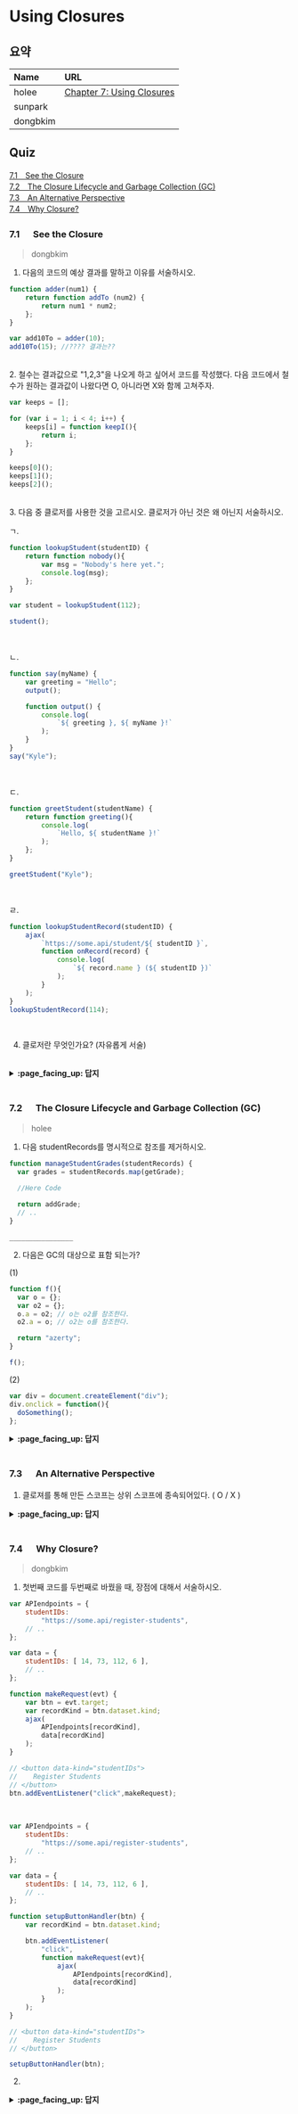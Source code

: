 # Using Closures

## 요약
| Name | URL |
|:---|:---|
| holee | [Chapter 7: Using Closures](https://github.com/hochan222/Everything-in-JavaScript/wiki/Chapter-7:-Using-Closures) |
| sunpark |  |
| dongbkim |  |

## Quiz
[7.1　See the Closure](#71---See-the-Closure)<br>
[7.2　The Closure Lifecycle and Garbage Collection (GC)](#72---The-Closure-Lifecycle-and-Garbage-Collection-GC)<br>
[7.3　An Alternative Perspective](#73---An-Alternative-Perspective)<br>
[7.4　Why Closure?](#74---Why-Closure)<br>

### 7.1 　  See the Closure

> dongbkim

1. 다음의 코드의 예상 결과를 말하고 이유를 서술하시오.

```js
function adder(num1) {
	return function addTo (num2) {
		return num1 * num2;
	};
}

var add10To = adder(10);
add10To(15); //???? 결과는??
```
<br/>
2. 철수는 결과값으로 "1,2,3"을 나오게 하고 싶어서 코드를 작성했다. 다음 코드에서 철수가 원하는 결과값이 나왔다면 O, 아니라면 X와 함께 고쳐주자.

```js
var keeps = [];

for (var i = 1; i < 4; i++) {
    keeps[i] = function keepI(){
        return i;
    };
}

keeps[0]();
keeps[1]();
keeps[2]();
```
<br/>
3. 다음 중 클로저를 사용한 것을 고르시오. 클로저가 아닌 것은 왜 아닌지 서술하시오.


ㄱ.

```js
function lookupStudent(studentID) {
    return function nobody(){
        var msg = "Nobody's here yet.";
        console.log(msg);
    };
}

var student = lookupStudent(112);

student();
```
<br/>

ㄴ.

```js
function say(myName) {
    var greeting = "Hello";
    output();

    function output() {
        console.log(
            `${ greeting }, ${ myName }!`
        );
    }
}
say("Kyle");
```
<br/>

ㄷ.
```js
function greetStudent(studentName) {
    return function greeting(){
        console.log(
            `Hello, ${ studentName }!`
        );
    };
}

greetStudent("Kyle");
```
<br/>

ㄹ.

```js
function lookupStudentRecord(studentID) {
    ajax(
        `https://some.api/student/${ studentID }`,
        function onRecord(record) {
            console.log(
                `${ record.name } (${ studentID })`
            );
        }
    );
}
lookupStudentRecord(114);
```
<br/>


4. 클로저란 무엇인가요? (자유롭게 서술)
<br/>
<details>
<summary> <b> :page_facing_up: 답지 </b>  </summary>
<div markdown="1">

1. **150**

<br/>
2.

```js
var keeps = [];

for (let i = 1; i < 4; i++) {
    keeps[i] = function keepI(){
        return i;
    };
}

keeps[0]();
keeps[1]();
keeps[2]();
```

```js
var keeps = [];

for (var i = 1; i < 4; i++) {
	int j = i;
    keeps[i] = function keepI(){
        return j;
    };
}

keeps[0]();
keeps[1]();
keeps[2]();
```
클로저는 값에 대한 것이 아니고 해당 변수에 접근하는 것이기 때문에, var의 변수 특징 상 위의 코드에서 값이 계속 유지가 된다. 때문에 각각에 다른 변수를 클로즈 오버하게 해주면 된다.

3. **ㄹ**, ajax에서 closure를 활용했다.
ㄱ.
클로즈 오버할 수 있는 변수가 있으나 사용하지 않았다.
<br/>
ㄴ.
변수를 알맞게 넣고, close over를 시도하였으나, invoke할 때 따로 변수에 저장하지 않아 아무런 변화가 일어나지 않는다.
<br/>
ㄷ.
invocation이 myName 과 greeting이 있는 곳에서 일어났기 때문에 클로저가 아니다.
<br/>

4. 한 함수가 바깥에 있는 변수를 사용하고, 그 변수들이 닿을 수 없는 스코프 안에서 실행되는 동안 클로저를 볼 수 있다.

</div>
</details>
<br>



### 7.2 　  The Closure Lifecycle and Garbage Collection (GC)

> holee

1. 다음 studentRecords를 명시적으로 참조를 제거하시오.

```js
function manageStudentGrades(studentRecords) { 
  var grades = studentRecords.map(getGrade);
  
  //Here Code

  return addGrade;
  // ..
}
```

```________________```

2. 다음은 GC의 대상으로 표함 되는가?

(1)  

```js
function f(){
  var o = {};
  var o2 = {};
  o.a = o2; // o는 o2를 참조한다.
  o2.a = o; // o2는 o를 참조한다.

  return "azerty";
}

f();
```

(2)  

```js
var div = document.createElement("div");
div.onclick = function(){
  doSomething();
};
```

<details>
<summary> <b> :page_facing_up: 답지 </b>  </summary>
<div markdown="1">

1. 다음 studentRecords를 명시적으로 참조를 제거하시오.

```js
function manageStudentGrades(studentRecords) { 
  var grades = studentRecords.map(getGrade);
  
  // unset `studentRecords` to prevent unwanted 
  // memory retention in the closure 
  studentRecords = null;

  return addGrade;
  // ..
}
```

2. 다음은 GC의 대상으로 표함 되는가?

```js
function f(){
  var o = {};
  var o2 = {};
  o.a = o2; // o는 o2를 참조한다.
  o2.a = o; // o2는 o를 참조한다.

  return "azerty";
}

f();
```

```js
var div = document.createElement("div");
div.onclick = function(){
  doSomething();
}; // div 오브젝트는 이벤트 핸들러를 'onclick' 속성을 통해 참조한다.
// 이벤트 핸들러의 스코프에도 div 오브젝트가 있으므로 div 오브젝트에 접근할 수 있다. 따라서 이벤트 핸들러도 div 오브젝트를 참조한다.
// 순환이 발생했고 메모리 누수가 일어난다.
```

</div>
</details>
<br>

### 7.3 　  An Alternative Perspective

1. 클로져를 통해 만든 스코프는 상위 스코프에 종속되어있다. ( O / X )

<details>
<summary> <b> :page_facing_up: 답지 </b>  </summary>
<div markdown="1">

1. 클로져를 통해 만든 스코프는 상위 스코프에 종속되어있다. ( O / **X** )
  > Closure instead describes the magic of keeping alive a function instance, along with its whole scope environment and chain, for as long as there’s at least one reference to that function instance floating around in any other part of the program.

</div>
</details>
<br>

### 7.4 　  Why Closure?


> dongbkim

1. 첫번째 코드를 두번째로 바꿨을 때, 장점에 대해서 서술하시오.

```js
var APIendpoints = {
    studentIDs:
        "https://some.api/register-students",
    // ..
};

var data = {
    studentIDs: [ 14, 73, 112, 6 ],
    // ..
};

function makeRequest(evt) {
    var btn = evt.target;
    var recordKind = btn.dataset.kind;
    ajax(
        APIendpoints[recordKind],
        data[recordKind]
    );
}

// <button data-kind="studentIDs">
//    Register Students
// </button>
btn.addEventListener("click",makeRequest);
```
<br/>

```js
var APIendpoints = {
    studentIDs:
        "https://some.api/register-students",
    // ..
};

var data = {
    studentIDs: [ 14, 73, 112, 6 ],
    // ..
};

function setupButtonHandler(btn) {
    var recordKind = btn.dataset.kind;

    btn.addEventListener(
        "click",
        function makeRequest(evt){
            ajax(
                APIendpoints[recordKind],
                data[recordKind]
            );
        }
    );
}

// <button data-kind="studentIDs">
//    Register Students
// </button>

setupButtonHandler(btn);
```

2.

<details>
<summary> <b> :page_facing_up: 답지 </b>  </summary>
<div markdown="1">

1. 첫번째 코드 같은 경우, 이벤트가 발생할 때마다 DOM 속성을 읽어야 하는데에 비해 두번째 코드는 이를 한번만 할 수 있게 해주고 적절하게 변수의 노출 범위를 제한한다.



</div>
</details>
<br>
